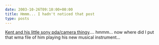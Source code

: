 ```yaml
---
date: 2003-10-26T09:10:00+00:00
title: Hmmm... I hadn't noticed that post
type: posts
---
```

[Kent and his little sony pda/camera thingy](http://weblogs.asp.net/ksharkey/posts/33339.aspx).... hmmm... now where did I put that wma file of him playing his new musical instrument...
